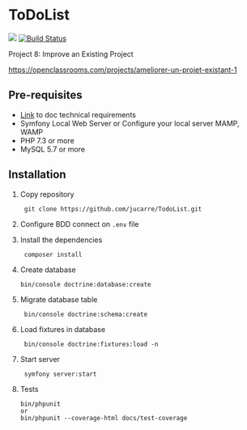ToDoList
========
<a href="https://codeclimate.com/github/jucarre/TodoList/maintainability"><img src="https://api.codeclimate.com/v1/badges/84b84550c11328957219/maintainability" /></a>
[![Build Status](https://travis-ci.org/jucarre/TodoList.svg?branch=master)](https://travis-ci.org/jucarre/TodoList)

Project 8: Improve an Existing Project

https://openclassrooms.com/projects/ameliorer-un-projet-existant-1

## Pre-requisites
- [Link](https://symfony.com/doc/current/setup.html#technical-requirements) to doc technical requirements
- Symfony Local Web Server or Configure your local server MAMP, WAMP
- PHP 7.3 or more
- MySQL 5.7 or more

## Installation

1. Copy repository 

        git clone https://github.com/jucarre/TodoList.git

2. Configure BDD connect on `.env` file

3. Install the dependencies

        composer install
        
4.  Create database

        bin/console doctrine:database:create
        
5. Migrate database table

        bin/console doctrine:schema:create
        
6. Load fixtures in database
        
        bin/console doctrine:fixtures:load -n

7. Start server
   
        symfony server:start
        
 8. Tests
    
        bin/phpunit
        or
        bin/phpunit --coverage-html docs/test-coverage
